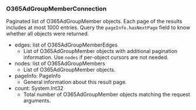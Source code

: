 ### O365AdGroupMemberConnection
Paginated list of O365AdGroupMember objects. Each page of the results includes at most 1000 entries. Query the `pageInfo.hasNextPage` field to know whether all objects were returned.

- edges: list of O365AdGroupMemberEdges
  - List of O365AdGroupMember objects with additional pagination information. Use `nodes` if per-object cursors are not needed.
- nodes: list of O365AdGroupMembers
  - List of O365AdGroupMember objects.
- pageInfo: PageInfo
  - General information about this result page.
- count: System.Int32
  - Total number of O365AdGroupMember objects matching the request arguments.
